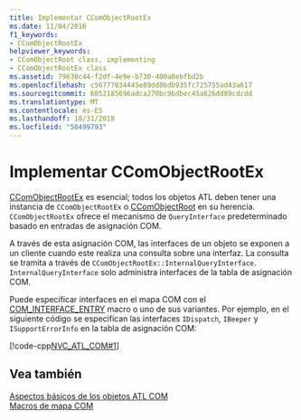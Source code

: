 ```yaml
---
title: Implementar CComObjectRootEx
ms.date: 11/04/2016
f1_keywords:
- CComObjectRootEx
helpviewer_keywords:
- CComObjectRoot class, implementing
- CComObjectRootEx class
ms.assetid: 79630c44-f2df-4e9e-b730-400a0ebfbd2b
ms.openlocfilehash: c56777034445e89dd86db935fc725755ad43a617
ms.sourcegitcommit: 6052185696adca270bc9bdbec45a626dd89cdcdd
ms.translationtype: MT
ms.contentlocale: es-ES
ms.lasthandoff: 10/31/2018
ms.locfileid: "50499793"
---
```

# <a name="implementing-ccomobjectrootex"></a>Implementar CComObjectRootEx

[CComObjectRootEx](../atl/reference/ccomobjectrootex-class.md) es esencial; todos los objetos ATL deben tener una instancia de `CComObjectRootEx` o [CComObjectRoot](../atl/reference/ccomobjectroot-class.md) en su herencia. `CComObjectRootEx` ofrece el mecanismo de `QueryInterface` predeterminado basado en entradas de asignación COM.

A través de esta asignación COM, las interfaces de un objeto se exponen a un cliente cuando este realiza una consulta sobre una interfaz. La consulta se tramita a través de `CComObjectRootEx::InternalQueryInterface`. `InternalQueryInterface` solo administra interfaces de la tabla de asignación COM.

Puede especificar interfaces en el mapa COM con el [COM_INTERFACE_ENTRY](reference/com-interface-entry-macros.md#com_interface_entry) macro o uno de sus variantes. Por ejemplo, en el siguiente código se especifican las interfaces `IDispatch`, `IBeeper` y `ISupportErrorInfo` en la tabla de asignación COM:

[!code-cpp[NVC_ATL_COM#1](../atl/codesnippet/cpp/implementing-ccomobjectrootex_1.h)]

## <a name="see-also"></a>Vea también

[Aspectos básicos de los objetos ATL COM](../atl/fundamentals-of-atl-com-objects.md)<br/>
[Macros de mapa COM](../atl/reference/com-map-macros.md)

